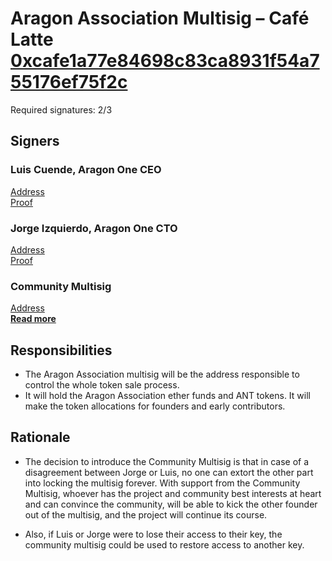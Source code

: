 # Aragon Association Multisig – Café Latte [0xcafe1a77e84698c83ca8931f54a755176ef75f2c](https://etherscan.io/address/0xcafe1a77e84698c83ca8931f54a755176ef75f2c)

Required signatures: 2/3

## Signers

### Luis Cuende, Aragon One CEO

[Address](https://etherscan.io/address/0xddc1b51b67dabd408b224d0f7dfcc93ec4b06265)  
[Proof](https://etherscan.io/tx/0xc7b285395c0cbf09599ffac4aa4a05bced65522994fc94597456fadc7c6c1d3f)

### Jorge Izquierdo, Aragon One CTO
[Address](https://etherscan.io/address/0x4838eab6f43841e0d233db4cea47bd64f614f0c5)  
[Proof](https://etherscan.io/tx/0x5aaeb2d0361dbdf3b4ecadad1b49c239eb1b3b5e1cf973f6a4597ad56edc47b9)


### Community Multisig
[Address](https://etherscan.io/address/0xbeefbeef03c7e5a1c29e0aa675f8e16aee0a5fad)  
[**Read more**](community.md)

## Responsibilities

- The Aragon Association multisig will be the address responsible to control the whole token sale process.
- It will hold the Aragon Association ether funds and ANT tokens. It will make the token allocations for founders and early contributors.

## Rationale

- The decision to introduce the Community Multisig is that in case of a disagreement between Jorge or Luis, no one can extort the other part into locking the multisig forever. With support from the Community Multisig, whoever has the project and community best interests at heart and can convince the community, will be able to kick the other founder out of the multisig, and the project will continue its course.

- Also, if Luis or Jorge were to lose their access to their key, the community multisig could be used to restore access to another key.
